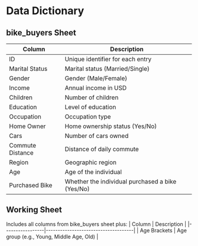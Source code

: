 # Data Dictionary

## bike_buyers Sheet

| Column          | Description                         |
|-----------------|-------------------------------------|
| ID              | Unique identifier for each entry    |
| Marital Status  | Marital status (Married/Single)     |
| Gender          | Gender (Male/Female)                |
| Income          | Annual income in USD                |
| Children        | Number of children                  |
| Education       | Level of education                  |
| Occupation      | Occupation type                     |
| Home Owner      | Home ownership status (Yes/No)      |
| Cars            | Number of cars owned                |
| Commute Distance| Distance of daily commute           |
| Region          | Geographic region                   |
| Age             | Age of the individual               |
| Purchased Bike  | Whether the individual purchased a bike (Yes/No) |

## Working Sheet

Includes all columns from bike_buyers sheet plus:
| Column          | Description                         |
|-----------------|-------------------------------------|
| Age Brackets    | Age group (e.g., Young, Middle Age, Old) |


